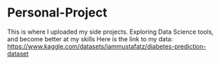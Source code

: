 # Personal-Project
This is where I uploaded my side projects. Exploring Data Science tools, and become better at my skills
Here is the link to my data: https://www.kaggle.com/datasets/iammustafatz/diabetes-prediction-dataset
